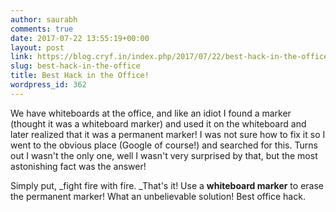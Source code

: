 ```yaml
---
author: saurabh
comments: true
date: 2017-07-22 13:55:19+00:00
layout: post
link: https://blog.cryf.in/index.php/2017/07/22/best-hack-in-the-office/
slug: best-hack-in-the-office
title: Best Hack in the Office!
wordpress_id: 362
---
```


We have whiteboards at the office, and like an idiot I found a marker (thought it was a whiteboard marker) and used it on the whiteboard and later realized that it was a permanent marker! I was not sure how to fix it so I went to the obvious place (Google of course!) and searched for this. Turns out I wasn't the only one, well I wasn't very surprised by that, but the most astonishing fact was the answer!

Simply put, _fight fire with fire. _That's it! Use a **whiteboard marker** to erase the permanent marker! What an unbelievable solution! Best office hack.
